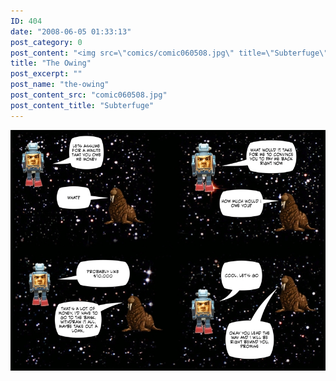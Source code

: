 ```yaml
---
ID: 404
date: "2008-06-05 01:33:13"
post_category: 0
post_content: "<img src=\"comics/comic060508.jpg\" title=\"Subterfuge\" />"
title: "The Owing"
post_excerpt: ""
post_name: "the-owing"
post_content_src: "comic060508.jpg"
post_content_title: "Subterfuge"
---
```



[![Subterfuge](/comics-hi-res/comic060508.jpg)](/comics-hi-res/comic060508.jpg)
